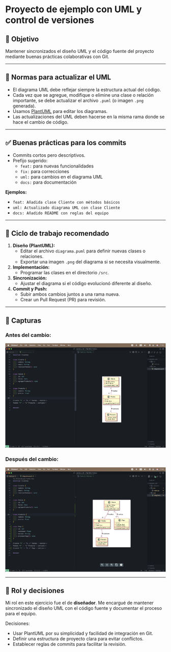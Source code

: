 # Proyecto de ejemplo con UML y control de versiones

## 📌 Objetivo
Mantener sincronizados el diseño UML y el código fuente del proyecto mediante buenas prácticas colaborativas con Git.

---

## 🧭 Normas para actualizar el UML

- El diagrama UML debe reflejar siempre la estructura actual del código.
- Cada vez que se agregue, modifique o elimine una clase o relación importante, se debe actualizar el archivo `.puml` (o imagen `.png` generada).
- Usamos [PlantUML](https://plantuml.com/es/) para editar los diagramas.
- Las actualizaciones del UML deben hacerse en la misma rama donde se hace el cambio de código.

---

## ✅ Buenas prácticas para los commits

- Commits cortos pero descriptivos.
- Prefijo sugerido:
  - `feat:` para nuevas funcionalidades
  - `fix:` para correcciones
  - `uml:` para cambios en el diagrama UML
  - `docs:` para documentación

**Ejemplos:**
- `feat: Añadida clase Cliente con métodos básicos`
- `uml: Actualizado diagrama UML con clase Cliente`
- `docs: Añadido README con reglas del equipo`

---

## 🔄 Ciclo de trabajo recomendado

1. **Diseño (PlantUML):**
   - Editar el archivo `diagrama.puml` para definir nuevas clases o relaciones.
   - Exportar una imagen `.png` del diagrama si se necesita visualmente.
2. **Implementación:**
   - Programar las clases en el directorio `/src`.
3. **Sincronización:**
   - Ajustar el diagrama si el código evolucionó diferente al diseño.
4. **Commit y Push:**
   - Subir ambos cambios juntos a una rama nueva.
   - Crear un Pull Request (PR) para revisión.

---

## 📸 Capturas

### Antes del cambio:
![antes](./captures/antes.png)

### Después del cambio:
![despues](./captures/despues.png)

---

## 👤 Rol y decisiones

Mi rol en este ejercicio fue el de **diseñador**. Me encargué de mantener sincronizado el diseño UML con el código fuente y documentar el proceso para el equipo.

Decisiones:
- Usar PlantUML por su simplicidad y facilidad de integración en Git.
- Definir una estructura de proyecto clara para evitar conflictos.
- Establecer reglas de commits para facilitar la revisión.

